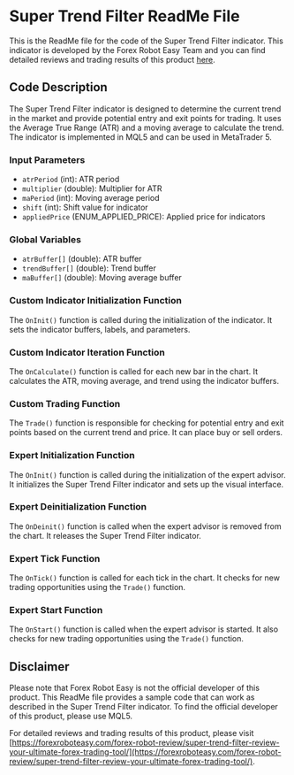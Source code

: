 # Super Trend Filter ReadMe File

This is the ReadMe file for the code of the Super Trend Filter indicator. This indicator is developed by the Forex Robot Easy Team and you can find detailed reviews and trading results of this product [here](https://forexroboteasy.com/forex-robot-review/super-trend-filter-review-your-ultimate-forex-trading-tool/).

## Code Description

The Super Trend Filter indicator is designed to determine the current trend in the market and provide potential entry and exit points for trading. It uses the Average True Range (ATR) and a moving average to calculate the trend. The indicator is implemented in MQL5 and can be used in MetaTrader 5.

### Input Parameters

- `atrPeriod` (int): ATR period
- `multiplier` (double): Multiplier for ATR
- `maPeriod` (int): Moving average period
- `shift` (int): Shift value for indicator
- `appliedPrice` (ENUM_APPLIED_PRICE): Applied price for indicators

### Global Variables

- `atrBuffer[]` (double): ATR buffer
- `trendBuffer[]` (double): Trend buffer
- `maBuffer[]` (double): Moving average buffer

### Custom Indicator Initialization Function

The `OnInit()` function is called during the initialization of the indicator. It sets the indicator buffers, labels, and parameters.

### Custom Indicator Iteration Function

The `OnCalculate()` function is called for each new bar in the chart. It calculates the ATR, moving average, and trend using the indicator buffers.

### Custom Trading Function

The `Trade()` function is responsible for checking for potential entry and exit points based on the current trend and price. It can place buy or sell orders.

### Expert Initialization Function

The `OnInit()` function is called during the initialization of the expert advisor. It initializes the Super Trend Filter indicator and sets up the visual interface.

### Expert Deinitialization Function

The `OnDeinit()` function is called when the expert advisor is removed from the chart. It releases the Super Trend Filter indicator.

### Expert Tick Function

The `OnTick()` function is called for each tick in the chart. It checks for new trading opportunities using the `Trade()` function.

### Expert Start Function

The `OnStart()` function is called when the expert advisor is started. It also checks for new trading opportunities using the `Trade()` function.

## Disclaimer

Please note that Forex Robot Easy is not the official developer of this product. This ReadMe file provides a sample code that can work as described in the Super Trend Filter indicator. To find the official developer of this product, please use MQL5.

For detailed reviews and trading results of this product, please visit [https://forexroboteasy.com/forex-robot-review/super-trend-filter-review-your-ultimate-forex-trading-tool/](https://forexroboteasy.com/forex-robot-review/super-trend-filter-review-your-ultimate-forex-trading-tool/).
